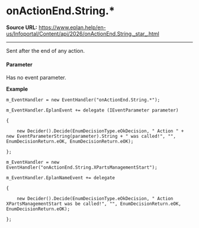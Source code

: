 # onActionEnd.String.*

**Source URL:** https://www.eplan.help/en-us/Infoportal/Content/api/2026/onActionEnd.String._star_.html

---

Sent after the end of any action.

#### **Parameter**

Has no event parameter.

**Example**

```
m_EventHandler = new EventHandler("onActionEnd.String.*");

m_EventHandler.EplanEvent += delegate (IEventParameter parameter)

{

    new Decider().Decide(EnumDecisionType.eOkDecision, " Action " + new EventParameterString(parameter).String + " was called!", "", EnumDecisionReturn.eOK, EnumDecisionReturn.eOK);

};

m_EventHandler = new EventHandler("onActionEnd.String.XPartsManagementStart");

m_EventHandler.EplanNameEvent += delegate

{

    new Decider().Decide(EnumDecisionType.eOkDecision, " Action XPartsManagementStart was be called!", "", EnumDecisionReturn.eOK, EnumDecisionReturn.eOK);

};

```